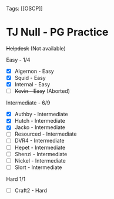 Tags: [[OSCP]]
# TJ Null - PG Practice
~~Helpdesk~~ (Not available)

Easy - 1/4
- [x] Algernon - Easy
- [x] Squid - Easy
- [x] Internal - Easy
- [ ] ~~Kevin - Easy~~ (Aborted)

Intermediate - 6/9
- [x] Authby - Intermediate
- [x] Hutch - Intermediate
- [x] Jacko - Intermediate
- [ ] Resourced - Intermediate
- [ ] DVR4 - Intermediate
- [ ] Hepet - Intermediate
- [ ] Shenzi - Intermediate
- [ ] Nickel - Intermediate
- [ ] Slort - Intermediate

Hard 1/1
- [ ] Craft2 - Hard

